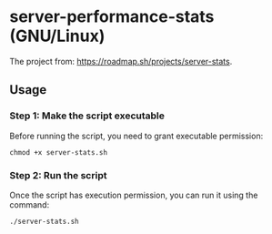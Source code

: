 # server-performance-stats (GNU/Linux)
The project from: https://roadmap.sh/projects/server-stats.
## Usage

### Step 1: Make the script executable
Before running the script, you need to grant executable permission:

```
chmod +x server-stats.sh
```

### Step 2: Run the script
Once the script has execution permission, you can run it using the command:

```
./server-stats.sh
```
